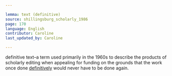 ```yaml
---

lemma: text (definitive)
source: shillingsburg_scholarly_1986
page: 170
language: English
contributor: Caroline
last_updated_by: Caroline

---
```


definitive text–a term used primarily in the 1960s to describe the products of scholarly editing when appealing for funding on the grounds that the work once done [definitively](definitive.html) would never have to be done again.
